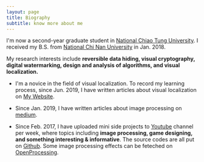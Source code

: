 ```yaml
---
layout: page
title: Biography
subtitle: know more about me
---
```

I'm now a second-year graduate student in [National Chiao Tung University](https://www.nctu.edu.tw/). I received my B.S. from [National Chi Nan University](https://www.ncnu.edu.tw/ncnuweb/) in Jan. 2018.

My research interests include **reversible data hiding, visual cryptography, digital watermarking, design and analysis of algorithms, and visual localization.**

- I'm a novice in the field of visual localization. To record my learning process, since Jun. 2019, I have written articles about visual localization on [My Website](https://hbyacademic.github.io/HBY/). 

- Since Jan. 2019, I have written articles about image processing on [medium](https://medium.com/@hbyacademic).

- Since Feb. 2017, I have uploaded mini side projects to [Youtube](https://www.youtube.com/channel/UCmVQun_KSwvPnRBDWSX8gRw/featured) channel per week, where topics including **image processing, game designing, and something interesting & informative**. The source codes are all put on [Github](https://github.com/hbyacademic). Some image processing effects can be feteched on [OpenProcessing](https://www.openprocessing.org/user/183031#sketches).




